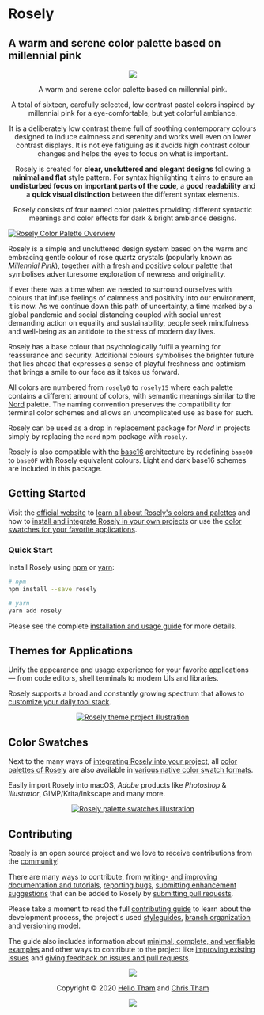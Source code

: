 # Rosely

## A warm and serene color palette based on millennial pink

<p align="center"><a href="https://rosely.hellotham.com" target="_blank"><img src="https://github.com/ChristineTham/rosely/raw/develop/images/icon.svg"/></a></p>

<p align="center">A warm and serene color palette based on millennial pink.</p>

<p align="center">
  A total of sixteen, carefully selected, low contrast pastel colors inspired by millennial pink for a eye-comfortable,
  but yet colorful ambiance.
</p>

<p align="center">
  It is a deliberately low contrast theme full of soothing contemporary colours designed to induce calmness and serenity and works well
  even on lower contrast displays. It is not eye fatiguing as it avoids high contrast colour changes and helps the eyes to focus on what
  is important.
</p>

<p align="center">Rosely is created for <strong>clear, uncluttered and elegant designs</strong> following a <strong>minimal and flat</strong> style pattern.
For syntax highlighting it aims to ensure an <strong>undisturbed focus on important parts of the code</strong>, a <strong>good readability</strong> and a <strong>quick visual distinction</strong> between the different syntax elements.</p>

<p align="center">Rosely consists of four named color palettes providing different syntactic meanings and color effects for dark & bright ambiance designs.</p>

[![Rosely Color Palette Overview](https://github.com/ChristineTham/rosely/raw/develop/images/rosely.png)](https://rosely.hellotham.com/docs/colors-and-palettes)

Rosely is a simple and uncluttered design system based on the warm and embracing gentle colour of rose quartz crystals (popularly known
as *Millennial Pink*), together with
a fresh and positive colour palette that symbolises adventuresome exploration of newness and originality.

If ever there was a time when we needed to surround ourselves with colours that infuse feelings of calmness and positivity into our environment,
it is now. As we continue down this path of uncertainty, a time marked by a global pandemic and social distancing coupled with social unrest
demanding action on equality and sustainability, people seek mindfulness and well-being as an antidote to the stress of modern day lives.

Rosely has a base colour that psychologically fulfil a yearning for reassurance and security.
Additional colours symbolises the brighter future that lies ahead that expresses a sense of playful freshness and optimism that brings a
smile to our face as it takes us forward.

All colors are numbered from `rosely0` to `rosely15` where each palette contains a different amount of colors, with semantic meanings
similar to the [Nord](https://www.nordtheme.com) palette. The naming convention preserves the compatibility for terminal color schemes
and allows an uncomplicated use as base for such.

Rosely can be used as a drop in replacement package for *Nord* in projects simply by replacing the `nord` npm package with `rosely`.

Rosely is also compatible with the [base16](http://chriskempson.com/projects/base16/) architecture by redefining `base00` to `base0F` with
Rosely equivalent colours. Light and dark base16 schemes are included in this package.

## Getting Started

Visit the [official website][home] to [learn all about Rosely's colors and palettes][home-docs-colors] and how to [install and integrate Rosely in your own projects][home-docs-usage] or use the [color swatches for your favorite applications][home-docs-swatches].

### Quick Start

Install Rosely using [npm][] or [yarn][]:

```sh
# npm
npm install --save rosely

# yarn
yarn add rosely
```

Please see the complete [installation and usage guide][home-docs-usage] for more details.

## Themes for Applications

Unify the appearance and usage experience for your favorite applications — from code editors, shell terminals to modern UIs and libraries.

Rosely supports a broad and constantly growing spectrum that allows to [customize your daily tool stack][home-themes].

<p align="center"><a href="https://rosely.hellotham.com/themes"><img src="https://raw.githubusercontent.com/hellotham/rosely/develop/images/wireframe.svg?sanitize=true" alt="Rosely theme project illustration" /></a></p>

## Color Swatches

Next to the many ways of [integrating Rosely into your project][home-docs-usage], all [color palettes of Rosely][home-docs-colors] are also available in [various native color swatch formats][home-docs-swatches].

Easily import Rosely into macOS, _Adobe_ products like _Photoshop_ & _Illustrator_, GIMP/Krita/Inkscape and many more.

<p align="center"><a href="https://rosely.hellotham.com/docs/palette"><img src="https://raw.githubusercontent.com/hellotham/rosely/develop/images/palette.svg?sanitize=true" alt="Rosely palette swatches illustration" /></a></p>

## Contributing

Rosely is an open source project and we love to receive contributions from the [community][home-comm]!

There are many ways to contribute, from [writing- and improving documentation and tutorials][contrib-guide-docs], [reporting bugs][contrib-guide-bugs], [submitting enhancement suggestions][contrib-guide-enhance] that can be added to Rosely by [submitting pull requests][contrib-guide-pr].

Please take a moment to read the full [contributing guide][contrib-guide] to learn about the development process, the project's used [styleguides][contrib-guide-styles], [branch organization][contrib-guide-branching] and [versioning][contrib-guide-versioning] model.

The guide also includes information about [minimal, complete, and verifiable examples][contrib-guide-mcve] and other ways to contribute to the project like [improving existing issues][contrib-guide-impr-issues] and [giving feedback on issues and pull requests][contrib-guide-feedback].

<p align="center"><img src="https://raw.githubusercontent.com/hellotham/rosely/develop/images/product-iteration.svg?sanitize=true" /></p>

<p align="center">Copyright &copy; 2020 <a href="https://www.hellotham.com" target="_blank">Hello Tham</a> and <a href="https://christham.net" target="_blank">Chris Tham</a></p>

<p align="center"><a href="https://github.com/hellotham/rosely/blob/master/LICENSE.md"><img src="https://img.shields.io/static/v1.svg?style=flat-square&label=License&message=MIT&logoColor=eceff4&logo=github&colorA=4c566a&colorB=88c0d0"/></a></p>

[contrib-guide-branching]: https://github.com/hellotham/rosely/blob/develop/CONTRIBUTING.md#branch-organization
[contrib-guide-bugs]: https://github.com/hellotham/rosely/blob/develop/CONTRIBUTING.md#bug-reports
[contrib-guide-docs]: https://github.com/hellotham/rosely/blob/develop/CONTRIBUTING.md#documentations
[contrib-guide-enhance]: https://github.com/hellotham/rosely/blob/develop/CONTRIBUTING.md#enhancement-suggestions
[contrib-guide-feedback]: https://github.com/hellotham/rosely/blob/develop/CONTRIBUTING.md#give-feedback-on-issues-and-pull-requests
[contrib-guide-impr-issues]: https://github.com/hellotham/rosely/blob/develop/CONTRIBUTING.md#improve-issues
[contrib-guide-mcve]: https://github.com/hellotham/rosely/blob/develop/CONTRIBUTING.md#mcve
[contrib-guide-pr]: https://github.com/hellotham/rosely/blob/develop/CONTRIBUTING.md#pull-requests
[contrib-guide-styles]: https://github.com/hellotham/rosely/blob/develop/CONTRIBUTING.md#styleguides
[contrib-guide-versioning]: https://github.com/hellotham/rosely/blob/develop/CONTRIBUTING.md#versioning
[contrib-guide]: https://github.com/hellotham/rosely/blob/develop/CONTRIBUTING.md
[home-comm]: https://rosely.hellotham.com/community
[home-docs-colors]: https://rosely.hellotham.com/docs/colors-and-palettes
[home-docs-swatches]: https://rosely.hellotham.com/docs/palette
[home-docs-usage]: https://rosely.hellotham.com/docs/projects
[home-themes]: https://rosely.hellotham.com/themes
[home]: https://rosely.hellotham.com
[npm]: https://www.npmjs.com
[yarn]: https://yarnpkg.com
